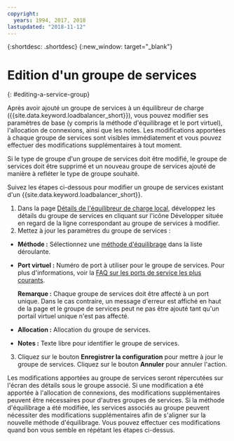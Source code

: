 ```yaml
---
copyright:
  years: 1994, 2017, 2018
lastupdated: "2018-11-12"
---
```


{:shortdesc: .shortdesc}
{:new_window: target="_blank"}

# Edition d'un groupe de services
{: #editing-a-service-group}

Après avoir ajouté un groupe de services à un équilibreur de charge ({{site.data.keyword.loadbalancer_short}}), vous pouvez modifier ses paramètres de base (y compris la méthode d'équilibrage et le port virtuel), l'allocation de connexions, ainsi que les notes. Les modifications apportées à chaque groupe de services sont visibles immédiatement et vous pouvez effectuer des modifications supplémentaires à tout moment. 

Si le type de groupe d'un groupe de services doit être modifié, le groupe de services doit être supprimé et un nouveau groupe de services ajouté de manière à refléter le type de groupe souhaité. 

Suivez les étapes ci-dessous pour modifier un groupe de services existant d'un {{site.data.keyword.loadbalancer_short}}.

1. Dans la page [Détails de l'équilibreur de charge local](/docs/infrastructure/local-load-balancer?topic=local-load-balancer-viewing-local-load-balancer-details), développez les détails du groupe de services en cliquant sur l'icône Développer située en regard de la ligne correspondant au groupe de services à modifier.
2. Mettez à jour les paramètres du groupe de services :
  - **Méthode :** Sélectionnez une [méthode d'équilibrage](/docs/infrastructure/local-load-balancer?topic=local-load-balancer-load-balancing-methods) dans la liste déroulante.
  - **Port virtuel :** Numéro de port à utiliser pour le groupe de services. Pour plus d'informations, voir la [FAQ sur les ports de service les plus courants](/docs/infrastructure/local-load-balancer?topic=local-load-balancer-faqs-for-local-load-balancer#what-services-can-be-load-balanced-). 

  	**Remarque :** Chaque groupe de services doit être affecté à un port unique. Dans le cas contraire, un message d'erreur est affiché en haut de la page et le groupe de services peut ne pas être ajouté tant qu'un portail virtuel unique n'est pas affecté.
  - **Allocation :** Allocation du groupe de services.
  - **Notes :** Texte libre pour identifier le groupe de services.
3. Cliquez sur le bouton **Enregistrer la configuration** pour mettre à jour le groupe de services. Cliquez sur le bouton **Annuler** pour annuler l'action.

Les modifications apportées au groupe de services seront répercutées sur l'écran des détails sous le groupe associé. Si une modification a été apportée à l'allocation de connexions, des modifications supplémentaires peuvent être nécessaires pour d'autres groupes de services. Si la méthode d'équilibrage a été modifiée, les services associés au groupe peuvent nécessiter des modifications supplémentaires afin de s'aligner sur la nouvelle méthode d'équilibrage. Vous pouvez effectuer ces modifications quand bon vous semble en répétant les étapes ci-dessus.
